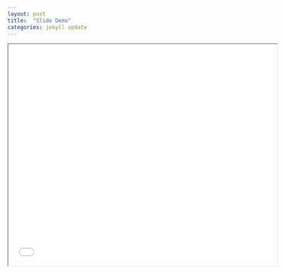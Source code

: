 ```yaml
---
layout: post
title:  "Slide Demo"
categories: jekyll update
---
```


<iframe src="/HeadFirst-APCSA/reference/revealJS/index.html" height="500" style="width: 120%;">
</iframe>